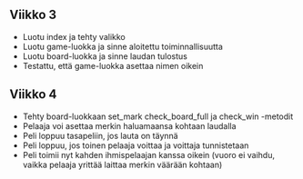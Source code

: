 ## Viikko 3
- Luotu index ja tehty valikko
- Luotu game-luokka ja sinne aloitettu toiminnallisuutta
- Luotu board-luokka ja sinne laudan tulostus
- Testattu, että game-luokka asettaa nimen oikein

## Viikko 4
- Tehty board-luokkaan set_mark check_board_full ja check_win -metodit
- Pelaaja voi asettaa merkin haluamaansa kohtaan laudalla
- Peli loppuu tasapeliin, jos lauta on täynnä
- Peli loppuu, jos toinen pelaaja voittaa ja voittaja tunnistetaan
- Peli toimii nyt kahden ihmispelaajan kanssa oikein (vuoro ei vaihdu, vaikka pelaaja yrittää laittaa merkin väärään kohtaan)
